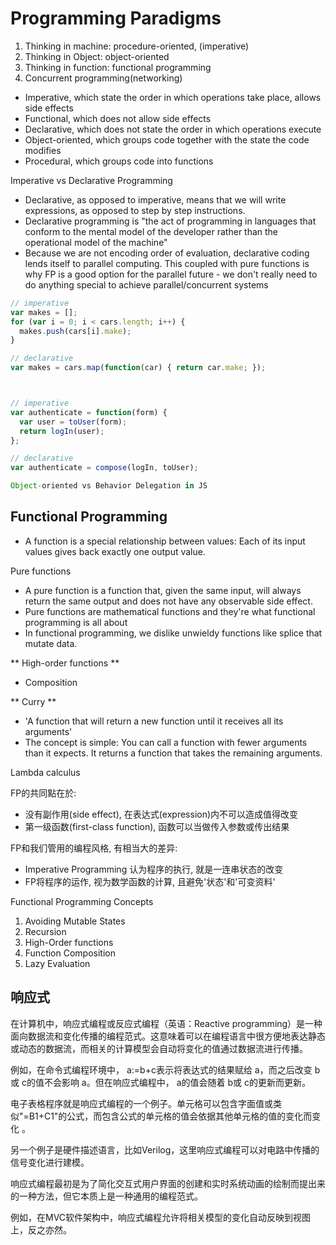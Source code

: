 

# Programming Paradigms
1. Thinking in machine: procedure-oriented, (imperative)
2. Thinking in Object: object-oriented 
3. Thinking in function: functional programming
4. Concurrent programming(networking)

- Imperative, which state the order in which operations take place, allows side effects
- Functional, which does not allow side effects
- Declarative, which does not state the order in which operations execute 
- Object-oriented, which groups code together with the state the code modifies
- Procedural, which groups code into functions


Imperative vs Declarative Programming

- Declarative, as opposed to imperative, means that we will write expressions, as opposed to step by step instructions.
- Declarative programming is "the act of programming in languages that conform to the mental model of the developer rather than the operational model of the machine"
- Because we are not encoding order of evaluation, declarative coding lends itself to parallel computing. This coupled with pure functions is why FP is a good option for the parallel future - we don't really need to do anything special to achieve parallel/concurrent systems

```js
// imperative
var makes = [];
for (var i = 0; i < cars.length; i++) {
  makes.push(cars[i].make);
}

// declarative
var makes = cars.map(function(car) { return car.make; });



// imperative
var authenticate = function(form) {
  var user = toUser(form);
  return logIn(user);
};

// declarative
var authenticate = compose(logIn, toUser);

Object-oriented vs Behavior Delegation in JS


```


## Functional Programming
- A function is a special relationship between values: Each of its input values gives back exactly one output value.

Pure functions
- A pure function is a function that, given the same input, will always return the same output and does not have any observable side effect.
- Pure functions are mathematical functions and they're what functional programming is all about
- In functional programming, we dislike unwieldy functions like splice that mutate data.


** High-order functions **
- Composition



** Curry **
- 'A function that will return a new function until it receives all its arguments'
- The concept is simple: You can call a function with fewer arguments than it expects. It returns a function that takes the remaining arguments.


Lambda calculus

FP的共同點在於:
- 没有副作用(side effect), 在表达式(expression)内不可以造成值得改变
- 第一级函数(first-class function), 函数可以当做传入参数或传出结果

FP和我们管用的编程风格, 有相当大的差异:
- Imperative Programming 认为程序的执行, 就是一连串状态的改变
- FP将程序的运作, 视为数学函数的计算, 且避免'状态'和'可变资料'

Functional Programming Concepts
1. Avoiding Mutable States
2. Recursion
3. High-Order functions
4. Function Composition
5. Lazy Evaluation


## 响应式
在计算机中，响应式编程或反应式编程（英语：Reactive programming）是一种面向数据流和变化传播的编程范式。这意味着可以在编程语言中很方便地表达静态或动态的数据流，而相关的计算模型会自动将变化的值通过数据流进行传播。

例如，在命令式编程环境中，  a:=b+c表示将表达式的结果赋给  a，而之后改变  b或  c的值不会影响  a。但在响应式编程中，  a的值会随着  b或 c的更新而更新。

电子表格程序就是响应式编程的一个例子。单元格可以包含字面值或类似"=B1+C1"的公式，而包含公式的单元格的值会依据其他单元格的值的变化而变化 。

另一个例子是硬件描述语言，比如Verilog，这里响应式编程可以对电路中传播的信号变化进行建模。

响应式编程最初是为了简化交互式用户界面的创建和实时系统动画的绘制而提出来的一种方法，但它本质上是一种通用的编程范式。

例如，在MVC软件架构中，响应式编程允许将相关模型的变化自动反映到视图上，反之亦然。
